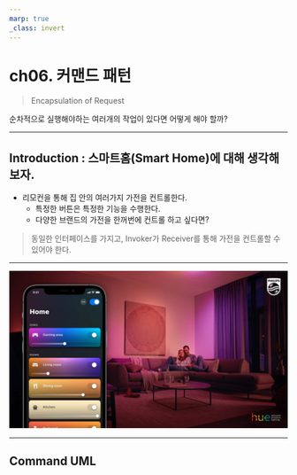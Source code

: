 ```yaml
---
marp: true
_class: invert
---
```


# ch06. 커맨드 패턴

> Encapsulation of Request

순차적으로 실행해야하는 여러개의 작업이 있다면 어떻게 해야 할까?

---

## Introduction : 스마트홈(Smart Home)에 대해 생각해보자.

- 리모컨을 통해 집 안의 여러가지 가전을 컨트롤한다.
    - 특정한 버튼은 특정한 기능을 수행한다.
    - 다양한 브랜드의 가전을 한꺼번에 컨트롤 하고 싶다면?

> 동일한 인터페이스를 가지고, Invoker가 Receiver를 통해 가전을 컨트롤할 수 있어야 한다.
---

![스마트홈](philips-hue-new-app.webp)

---

## Command UML 

